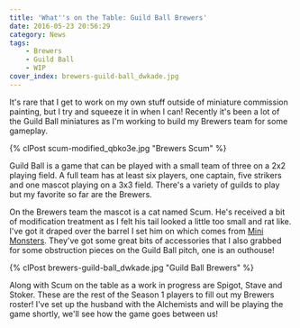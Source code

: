 ```yaml
---
title: 'What''s on the Table: Guild Ball Brewers'
date: 2016-05-23 20:56:29
category: News
tags:
    - Brewers
    - Guild Ball
    - WIP
cover_index: brewers-guild-ball_dwkade.jpg
---
```

It's rare that I get to work on my own stuff outside of miniature commission painting, but I try and squeeze it in when I can! Recently it's been a lot of the Guild Ball miniatures as I'm working to build my Brewers team for some gameplay.

{% clPost scum-modified_qbko3e.jpg "Brewers Scum" %}

Guild Ball is a game that can be played with a small team of three on a 2x2 playing field. A full team has at least six players, one captain, five strikers and one mascot playing on a 3x3 field. There's a variety of guilds to play but my favorite so far are the Brewers.

On the Brewers team the mascot is a cat named Scum. He's received a bit of modification treatment as I felt his tail looked a little too small and rat like. I've got it draped over the barrel I set him on which comes from [Mini Monsters](http://www.minimonsters.eu/). They've got some great bits of accessories that I also grabbed for some obstruction pieces on the Guild Ball pitch, one is an outhouse!

{% clPost brewers-guild-ball_dwkade.jpg "Guild Ball Brewers" %}

Along with Scum on the table as a work in progress are Spigot, Stave and Stoker. These are the rest of the Season 1 players to fill out my Brewers roster! I've set up the husband with the Alchemists and will be playing the game shortly, we'll see how the game goes between us!


